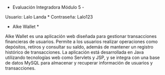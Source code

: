- Evaluación Integradora Módulo 5 -

Usuario: Lalo Landa *
Contraseña: Lalo123

* Alke Wallet *


Alke Wallet es una aplicación web diseñada para gestionar transacciones financieras de usuarios. Permite a los usuarios realizar operaciones como depósitos, retiros y consultar su saldo, además de mantener un registro histórico de transacciones. La aplicación está desarrollada en Java utilizando tecnologías web como Servlets y JSP, y se integra con una base de datos MySQL para almacenar y recuperar información de usuarios y transacciones.
